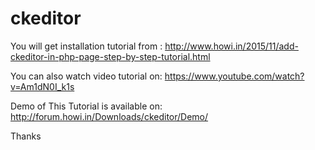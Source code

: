 # ckeditor

You will get installation tutorial from : http://www.howi.in/2015/11/add-ckeditor-in-php-page-step-by-step-tutorial.html

You can also watch video tutorial on: https://www.youtube.com/watch?v=Am1dN0I_k1s

Demo of This Tutorial is available on: http://forum.howi.in/Downloads/ckeditor/Demo/

Thanks
